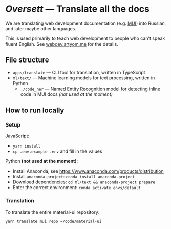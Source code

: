 # _Oversett_ — Translate all the docs

We are translating web development documentation (e.g. [MUI](https://mui.com)) into Russian, and later maybe other languages.

This is used primarily to teach web development to people who can't speak fluent English. See [webdev.artyom.me](https://webdev.artyom.me) for the details.

## File structure

- `apps/translate` — CLI tool for translation, written in TypeScript
- `ml/text/` — Machine learning models for text processing, written in Python
  - `./code_ner` — Named Entity Recognition model for detecting inline code in MUI docs _(not used at the moment)_

## How to run locally

### Setup

JavaScript:

- `yarn install`
- `cp .env.example .env` and fill in the values

Python **(not used at the moment)**:

- Install Anaconda, see https://www.anaconda.com/products/distribution
- Install `anaconda-project`: `conda install anaconda-project`
- Download dependencies: `cd ml/text && anaconda-project prepare`
- Enter the correct environment: `conda activate envs/default`

### Translation

To translate the entire material-ui repository:

```
yarn translate mui repo ~/code/material-ui
```

